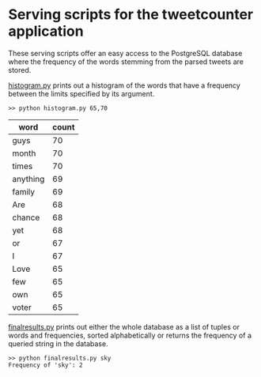 # Serving scripts for the tweetcounter application

These serving scripts offer an easy access to the PostgreSQL database where the frequency of the words stemming from the parsed tweets are stored. 

[histogram.py](histogram.py) prints out a histogram of the words that have a frequency between the limits specified by its argument.

    >> python histogram.py 65,70

|word    |count|
|--------|-----|
|guys    |   70|
|month   |   70|
|times   |   70|
|anything|   69|
|family  |   69|
|Are     |   68|
|chance  |   68|
|yet     |   68|
|or      |   67|
|I       |   67|
|Love    |   65|
|few     |   65|
|own     |   65|
|voter   |   65| 

[finalresults.py](finalresults.py) prints out either the whole database as a list of tuples or words and frequencies, sorted alphabetically or returns the frequency of a queried string in the database.

    >> python finalresults.py sky
    Frequency of 'sky': 2

